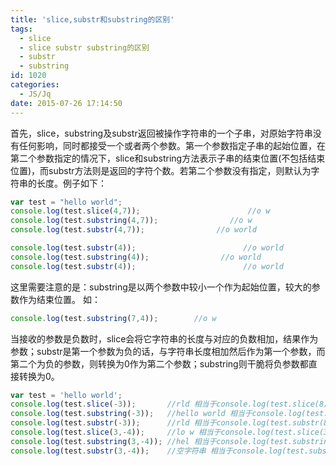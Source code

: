 ```yaml
---
title: 'slice,substr和substring的区别'
tags:
  - slice
  - slice substr substring的区别
  - substr
  - substring
id: 1020
categories:
  - JS/Jq
date: 2015-07-26 17:14:50
---
```


首先，slice，substring及substr返回被操作字符串的一个子串，对原始字符串没有任何影响，同时都接受一个或者两个参数。第一个参数指定子串的起始位置，在第二个参数指定的情况下，slice和substring方法表示子串的结束位置(不包括结束位置)，而substr方法则是返回的字符个数。若第二个参数没有指定，则默认为字符串的长度。例子如下：
```javascript
var test = "hello world";
console.log(test.slice(4,7));                        //o w
console.log(test.substring(4,7));                //o w
console.log(test.substr(4,7));                //o world

console.log(test.substr(4));                        //o world
console.log(test.substring(4));                //o world
console.log(test.substr(4));                        //o world
```

这里需要注意的是：substring是以两个参数中较小一个作为起始位置，较大的参数作为结束位置。
如：
```javascript
console.log(test.substring(7,4));        //o w
```

当接收的参数是负数时，slice会将它字符串的长度与对应的负数相加，结果作为参数；substr是第一个参数为负的话，与字符串长度相加然后作为第一个参数，而第二个为负的参数，则转换为0作为第二个参数；substring则干脆将负参数都直接转换为0。
```javascript
var test = 'hello world';
console.log(test.slice(-3));       //rld 相当于console.log(test.slice(8));
console.log(test.substring(-3));   //hello world 相当于console.log(test.substring(0));
console.log(test.substr(-3));      //rld 相当于console.log(test.substr(8));
console.log(test.slice(3,-4));     //lo w 相当于console.log(test.slice(3，7));
console.log(test.substring(3,-4)); //hel 相当于console.log(test.substring(3，0));
console.log(test.substr(3,-4));    //空字符串 相当于console.log(test.substr(3，0)); 
```
&nbsp;